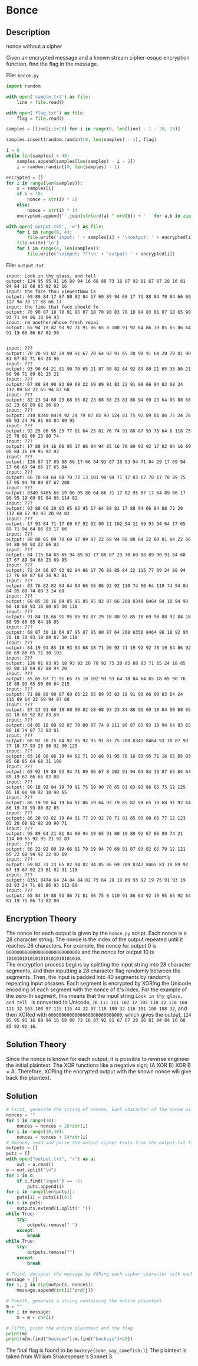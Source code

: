 # Bonce

## Description

nonce without a cipher

Given an encrypted message and a known stream cipher-esque encryption function, find the flag in the message.

File: ``bonce.py``
```py
import random

with open('sample.txt') as file:
    line = file.read()

with open('flag.txt') as file:
    flag = file.read()

samples = [line[i:i+28] for i in range(0, len(line) - 1 - 28, 28)]

samples.insert(random.randint(0, len(samples) - 1), flag)

i = 0
while len(samples) < 40:
    samples.append(samples[len(samples) - i - 2])
    i = random.randint(0, len(samples) - 1)

encrypted = []
for i in range(len(samples)):
    x = samples[i]
    if i < 10:
        nonce = str(i) * 28
    else:
        nonce = str(i) * 14
    encrypted.append(''.join(str(ord(a) ^ ord(b)) + ' ' for a,b in zip(x, nonce)))

with open('output.txt', 'w') as file:
    for i in range(0, 4):
        file.write('input: ' + samples[i] + '\noutput: ' + encrypted[i] + '\n')
    file.write('\n')
    for i in range(4, len(samples)):
        file.write('\ninput: ???\n' + 'output: ' + encrypted[i])
```

File: ``output.txt``
```
input: Look in thy glass, and tell 
output: 124 95 95 91 16 89 94 16 68 88 73 16 87 92 81 67 67 28 16 81 94 84 16 68 85 92 92 16 
input: the face thou viewestNow is 
output: 69 89 84 17 87 80 82 84 17 69 89 94 68 17 71 88 84 70 84 66 69 127 94 70 17 88 66 17 
input: the time that face should fo
output: 70 90 87 18 70 91 95 87 18 70 90 83 70 18 84 83 81 87 18 65 90 93 71 94 86 18 84 93 
input: rm another;Whose fresh repai
output: 65 94 19 82 93 92 71 91 86 65 8 100 91 92 64 86 19 85 65 86 64 91 19 65 86 67 82 90 


input: ???
output: 70 20 93 82 20 90 91 67 20 64 92 91 65 20 90 91 64 20 70 81 90 81 67 81 71 64 24 96 
input: ???
output: 93 90 64 21 81 90 70 65 21 87 80 82 64 92 89 80 21 65 93 80 21 66 90 71 89 81 25 21 
input: ???
output: 67 88 84 90 83 69 69 22 69 89 91 83 22 91 89 66 94 83 68 24 112 89 68 22 65 94 83 68 
input: ???
output: 82 23 94 68 23 68 95 82 23 68 88 23 81 86 94 69 23 64 95 88 68 82 23 66 89 82 86 69 
input: ???
output: 218 8340 8474 92 24 79 87 85 90 124 81 75 92 89 81 86 75 24 76 80 93 24 76 81 84 84 89 95 
input: ???
output: 92 25 86 95 25 77 81 64 25 81 76 74 91 88 87 93 75 64 6 118 75 25 78 81 86 25 80 74 
input: ???
output: 17 88 84 16 66 95 17 86 94 94 85 16 70 89 93 92 17 82 84 16 69 88 84 16 69 95 92 82 
input: ???
output: 126 87 17 89 88 66 17 66 84 93 87 28 93 94 71 84 29 17 69 94 17 66 69 94 65 17 65 94 
input: ???
output: 66 70 84 64 88 70 72 13 101 90 94 71 17 83 67 70 17 70 89 75 17 95 94 70 89 87 67 208 
input: ???
output: 8349 8465 66 19 86 95 80 64 66 31 17 82 95 87 17 64 89 86 17 90 95 19 69 91 84 86 114 82 
input: ???
output: 93 88 66 20 83 85 82 95 17 64 89 81 17 88 94 66 84 88 72 20 112 68 67 93 93 20 94 82 
input: ???
output: 17 93 84 71 17 69 67 92 92 80 11 102 94 21 69 93 94 64 17 65 89 71 94 64 86 93 17 66 
input: ???
output: 88 88 85 89 70 69 17 89 87 22 69 94 88 88 84 22 80 81 84 22 66 94 80 90 93 22 66 83 
input: ???
output: 84 115 84 68 65 94 69 82 17 88 87 23 70 69 88 89 90 91 84 68 17 67 89 94 66 23 69 95 
input: ???
output: 72 24 86 87 93 92 84 86 17 76 88 85 84 22 115 77 69 24 88 94 17 76 89 87 68 24 93 81 
input: ???
output: 83 76 82 82 84 64 84 66 66 86 92 92 110 74 80 64 110 74 94 84 84 95 88 74 89 3 24 68 
input: ???
output: 68 85 30 16 64 85 95 85 95 82 87 66 208 8348 8464 84 18 94 93 68 18 68 93 16 80 85 30 116 
input: ???
output: 91 84 18 66 91 95 85 93 87 29 18 80 92 85 18 69 90 88 92 84 18 88 95 80 85 84 18 85 
input: ???
output: 68 87 30 18 64 87 95 87 95 80 87 64 208 8350 8464 86 18 92 93 70 18 70 93 18 80 87 30 118 
input: ???
output: 64 19 91 85 18 93 93 68 18 71 90 92 71 19 92 92 70 19 64 86 92 86 69 86 65 71 30 103 
input: ???
output: 126 91 93 95 18 93 92 20 70 92 75 20 85 88 83 71 65 24 18 85 92 80 18 64 87 88 94 20 
input: ???
output: 65 65 87 71 91 65 75 10 102 93 93 64 18 84 64 65 18 65 90 76 18 88 93 65 90 80 64 215 
input: ???
output: 71 88 80 90 87 69 65 22 65 89 95 83 18 91 93 66 90 83 64 24 116 89 64 22 69 94 87 68 
input: ???
output: 87 23 91 68 18 68 90 82 18 68 93 23 84 86 91 69 18 64 90 88 65 82 18 66 92 82 83 69 
input: ???
output: 64 85 18 89 92 87 70 80 87 74 9 111 90 87 65 93 18 94 64 93 65 80 18 74 87 72 83 81 
input: ???
output: 68 92 30 25 64 92 95 92 95 91 87 75 208 8341 8464 93 18 87 93 77 18 77 93 25 80 92 30 125 
input: ???
output: 65 16 90 86 19 94 92 71 19 68 91 95 70 16 93 95 71 16 65 85 93 85 68 85 64 68 31 100 
input: ???
output: 65 92 19 80 93 94 71 89 86 67 8 102 91 94 64 84 19 87 65 84 64 89 19 67 86 65 82 88 
input: ???
output: 86 18 92 84 19 70 91 75 19 90 70 65 81 83 93 86 65 75 12 125 65 18 68 90 92 18 90 65 
input: ???
output: 86 19 90 64 19 64 91 86 19 64 92 19 85 82 90 65 19 68 91 92 64 86 19 70 93 86 82 65 
input: ???
output: 86 20 92 82 19 64 91 77 19 92 70 71 81 85 93 80 65 77 12 123 65 20 68 92 92 20 90 71 
input: ???
output: 95 89 64 21 81 84 80 94 19 65 91 80 19 89 92 67 86 89 74 21 114 69 65 92 95 21 92 83 
input: ???
output: 86 22 92 80 19 66 91 79 19 94 70 69 81 87 93 82 65 79 12 121 65 22 68 94 92 22 90 69 
input: ???
output: 69 82 31 23 65 82 94 82 94 85 86 69 209 8347 8465 83 19 89 92 67 19 67 92 23 81 82 31 115 
input: ???
output: 8351 8474 64 24 84 84 82 75 64 20 19 89 93 92 19 75 91 93 19 81 93 24 71 80 86 93 112 89 
input: ???
output: 65 84 19 88 93 86 71 81 86 75 8 110 91 86 64 92 19 95 65 92 64 81 19 75 86 73 82 80 
```

## Encryption Theory

The nonce for each output is given by the ``bonce.py`` script. Each nonce is a 28 character string. The nonce is the index of the output repeated until it reaches 28 characters. For example, the nonce for output 0 is ``0000000000000000000000000000`` and the nonce for output 10 is ``1010101010101010101010101010``.  
The encryption process begins by splitting the input string into 28 character segments, and then inputting a 28 character flag randomly between the segments. Then, the input is padded into 40 segments by randomly repeating input phrases. 
Each segment is encrypted by XORing the Unicode encoding of each segment with the nonce of it's index. 
For the example of the zero-th segment, this means that the input string ``Look in thy glass, and tell `` is converted to Unicode, ``76 111 111 107 32 105 110 32 116 104 121 32 103 108 97 115 115 44 32 97 110 100 32 116 101 108 108 32``, and then XORed with ``0000000000000000000000000000``, which gives the output, ``124 95 95 91 16 89 94 16 68 88 73 16 87 92 81 67 67 28 16 81 94 84 16 68 85 92 92 16``.

## Solution Theory
Since the nonce is known for each output, it is possible to reverse engineer the initial plaintext. The XOR functions like a negative sign; (A XOR B) XOR B = A. Therefore, XORing the encrypted output with the known nonce will give back the plaintext.

## Solution
```py
# First, generate the string of nonces. Each character of the nonce will be XORed with a character of the ciphertext
nonces = ""
for i in range(10):
    nonces = nonces + 28*str(i)
for i in range(10,40):
    nonces = nonces + 14*str(i)
# Second, read and parse the output cipher texts from the output.txt file
outputs = []
puts = []
with open("output.txt", "r") as a:
    out = a.read()
o = out.split("\n")
for i in o:
    if i.find("input") == -1:
        puts.append(i)
for i in range(len(puts)):
    puts[i] = puts[i][8:]
for i in puts:
    outputs.extend(i.split(" "))
while True:
    try:
        outputs.remove(" ")
    except:
        break
while True:
    try:
        outputs.remove("")
    except:
        break

# Third, decipher the message by XORing each cipher character with each nonce character
message = []
for i, j in zip(outputs, nonces):
    message.append(int(i)^ord(j))

# Fourth, generate a string containing the entire plaintext
m = ""
for i in message:
    m = m + chr(i)

# Fifth, print the entire plaintext and the flag
print(m)
print(m[m.find("buckeye"):m.find("buckeye")+28])
```

The final flag is found to be ``buckeye{some_say_somefish:)}``
The plaintext is taken from William Shakespeare's Sonnet 3.
